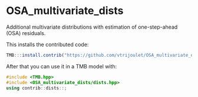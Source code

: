 # OSA_multivariate_dists
Additional multivariate distributions with estimation of one-step-ahead (OSA) residuals.



This installs the contributed code:
```R
TMB:::install.contrib("https://github.com/vtrijoulet/OSA_multivariate_dists/archive/main.zip")
```

After that you can use it in a TMB model with:
```C++
#include <TMB.hpp>
#include <OSA_multivariate_dists/dists.hpp>
using contrib::dists::;
```
